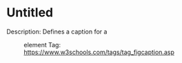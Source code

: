 # Untitled

Description: Defines a caption for a <figure> element
Tag: https://www.w3schools.com/tags/tag_figcaption.asp